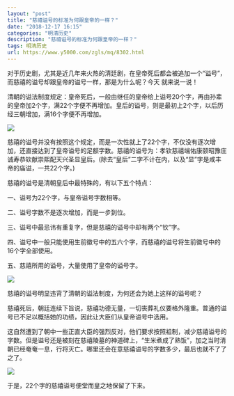 ```yaml
---
layout: "post"
title: "慈禧谥号的标准为何跟皇帝的一样？"
date: "2018-12-17 16:15"
categories: "明清历史"
description: "慈禧谥号的标准为何跟皇帝的一样？"
tags: 明清历史
url: https://www.y5000.com/zgls/mq/8302.html
---
```






对于历史剧，尤其是近几年来火热的清廷剧，在皇帝死后都会被追加一个“谥号”，而慈禧的谥号却跟皇帝的谥号一样，那是为什么呢？今天 就来说一说！

清朝的谥法制度规定：皇帝死后，一般由继任的皇帝给上谥号20个字，再由孙辈的皇帝加2个字，满22个字便不再增加。皇后的谥号，则是最初上2个字，以后历经三朝增加，满16个字便不再增加。

![](https://img.y5000.com/uploads/allimg/161226/8-161226152K1V7.jpg)

慈禧的谥号并没有按照这个规定，而是一次性就上了22个字，不仅没有逐次增加，还直接达到了皇帝谥号的足额字数。慈禧的谥号为：孝钦慈禧端佑康颐昭豫庄诚寿恭钦献崇熙配天兴圣显皇后。(除去“皇后”二字不计在内，以及“显”字是咸丰帝的庙谥，一共22个字。)

慈禧的谥号是清朝皇后中最特殊的，有以下五个特点：

一、谥号为22个字，与皇帝谥号字数相等。

二、谥号字数不是逐次增加，而是一步到位。

三、谥号中最忌讳有重复字，但是慈禧的谥号中却有两个“钦”字。

四、谥号中一般只能使用生前徽号中的五六个字，而慈禧的谥号将生前徽号中的16个字全部使用。

五、慈禧所用的谥号，大量使用了皇帝的谥号字。

![](https://img.y5000.com/uploads/allimg/161226/1531313548-0.jpg)

慈禧的谥号明显违背了清朝的谥法制度，为何还会为她上这样的谥号呢？

慈禧死后，朝廷连续下旨说，慈禧功德无量，一切丧葬礼仪要格外隆重。普通的谥号已不足以概括她的功绩，因此让大臣们从皇帝谥号中选用。

这自然遭到了朝中一些正直大臣的强烈反对，他们要求按照祖制，减少慈禧谥号的字数。但是谥号还是被刻在慈禧陵墓的神道碑上，“生米煮成了熟饭”，加之当时清朝已经奄奄一息，行将灭亡。哪里还会在意慈禧谥号的字数多少，最后也就不了了之了。

![](https://img.y5000.com/uploads/allimg/161226/15313119D-1.jpg)

于是，22个字的慈禧谥号便堂而皇之地保留了下来。
